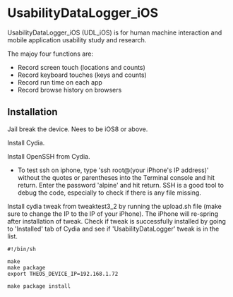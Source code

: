 # UsabilityDataLogger_iOS

UsabilityDataLogger_iOS (UDL_iOS) is for human machine interaction and mobile application usability study and research. 

The majoy four functions are: 
- Record screen touch (locations and counts)
- Record keyboard touches (keys and counts)
- Record run time on each app
- Record browse history on browsers 

## Installation 
  Jail break the device. Nees to be iOS8 or above. 
  
  Install Cydia. 
  
  Install OpenSSH from Cydia. 
  - To test ssh on iphone, type 'ssh root@(your iPhone's IP address)' without the quotes or parentheses into the Terminal console and hit return. Enter the password 'alpine' and hit return. SSH is a good tool to debug the code, especially to check if there is any file missing. 
  
Install cydia tweak from tweaktest3_2 by running the upload.sh file (make sure to change the IP to the IP of your iPhone). The iPhone will re-spring after installation of tweak. Check if tweak is successfully installed by going to 'Installed' tab of Cydia and see if 'UsabilityDataLogger' tweak is in the list. 
  ```
  #!/bin/sh

  make
  make package 
  export THEOS_DEVICE_IP=192.168.1.72
  
  make package install
  
  ```


